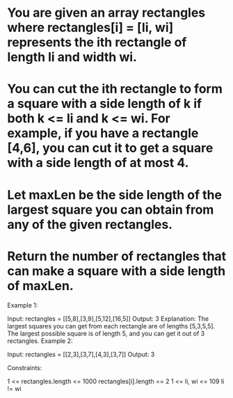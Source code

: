 # You are given an array rectangles where rectangles[i] = [li, wi] represents the ith rectangle of length li and width wi.
# You can cut the ith rectangle to form a square with a side length of k if both k <= li and k <= wi. For example, if you have a rectangle [4,6], you can cut it to get a square with a side length of at most 4.

# Let maxLen be the side length of the largest square you can obtain from any of the given rectangles.

# Return the number of rectangles that can make a square with a side length of maxLen.

 

Example 1:

Input: rectangles = [[5,8],[3,9],[5,12],[16,5]]
Output: 3
Explanation: The largest squares you can get from each rectangle are of lengths [5,3,5,5].
The largest possible square is of length 5, and you can get it out of 3 rectangles.
Example 2:

Input: rectangles = [[2,3],[3,7],[4,3],[3,7]]
Output: 3
 

Constraints:

1 <= rectangles.length <= 1000
rectangles[i].length == 2
1 <= li, wi <= 109
li != wi
